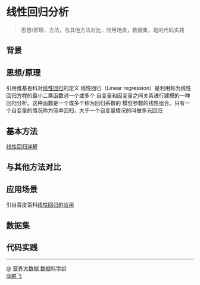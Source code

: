 # 线性回归分析
>思想/原理，方法，与其他方法对比，应用场景，数据集，跑的代码实践

## 背景

## 思想/原理
引用维基百科对[线性回归](https://zh.wikipedia.org/wiki/%E7%B7%9A%E6%80%A7%E5%9B%9E%E6%AD%B8)的定义
线性回归（Linear regression）是利用称为线性回归方程的最小二乘函数对一个或多个
自变量和因变量之间关系进行建模的一种回归分析。这种函数是一个或多个称为回归系数的
模型参数的线性组合。只有一个自变量的情况称为简单回归，大于一个自变量情况的叫做多元回归

## 基本方法

[线性回归详解](https://blog.csdn.net/qq_36330643/article/details/77649896)


## 与其他方法对比

## 应用场景
引自百度百科[线性回归的应用](https://baike.baidu.com/item/%E7%BA%BF%E6%80%A7%E5%9B%9E%E5%BD%92#5)

## 数据集

## 代码实践


------------
@  [营养大数据 数据科学组](http://git.quietalk.cn/hnbd/data)      
[@鹏飞](http://git.hnbdata.cn/lipengfei)